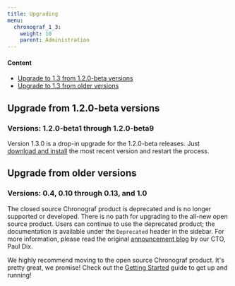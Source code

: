 ```yaml
---
title: Upgrading
menu:
  chronograf_1_3:
    weight: 10
    parent: Administration
---
```


#### Content

* [Upgrade to 1.3 from 1.2.0-beta versions](#upgrade-from-1-2-0-beta-versions)
* [Upgrade to 1.3 from older versions](#upgrade-from-older-versions)

## Upgrade from 1.2.0-beta versions
### Versions: 1.2.0-beta1 through 1.2.0-beta9

Version 1.3.0 is a drop-in upgrade for the 1.2.0-beta releases.
Just [download and install](https://portal.influxdata.com/downloads) the most recent version and restart the process.

## Upgrade from older versions
### Versions: 0.4, 0.10 through 0.13, and 1.0

The closed source Chronograf product is deprecated and is no longer supported or developed.
There is no path for upgrading to the all-new open source product.
Users can continue to use the deprecated product; the documentation is available under the `Deprecated` header in the sidebar.
For more information, please read the original [announcement blog](https://www.influxdata.com/announcing-the-new-chronograf-a-ui-for-the-tick-stack-and-a-complete-open-source-monitoring-solution/) by our CTO, Paul Dix.

We highly recommend moving to the open source Chronograf product.
It's pretty great, we promise!
Check out the [Getting Started](/chronograf/v1.3/introduction/getting-started/) guide to get up and running!
